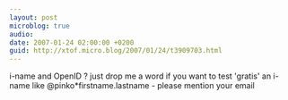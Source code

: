 ```yaml
---
layout: post
microblog: true
audio: 
date: 2007-01-24 02:00:00 +0200
guid: http://xtof.micro.blog/2007/01/24/t3909703.html
---
```

i-name and OpenID ? just drop me a word if you want to test 'gratis' an i-name like @pinko*firstname.lastname - please mention your email
